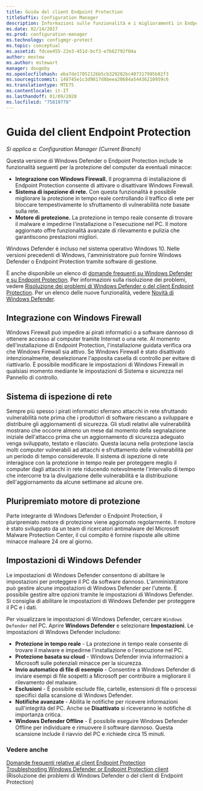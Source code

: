 ```yaml
---
title: Guida del client Endpoint Protection
titleSuffix: Configuration Manager
description: Informazioni sulle funzionalità e i miglioramenti in Endpoint Protection che consentono una migliore protezione del computer da minacce esterne.
ms.date: 02/14/2017
ms.prod: configuration-manager
ms.technology: configmgr-protect
ms.topic: conceptual
ms.assetid: fdcee455-22e3-451d-bcf3-e7b62792f04a
author: mestew
ms.author: mstewart
manager: dougeby
ms.openlocfilehash: eba7de1705212bb5cb329282bc407317995b82f3
ms.sourcegitcommit: 148745e1c3d9817d8beea20684a54436210959c6
ms.translationtype: MTE75
ms.contentlocale: it-IT
ms.lasthandoff: 01/09/2020
ms.locfileid: "75819778"
---
```

# <a name="endpoint-protection-client-help"></a>Guida del client Endpoint Protection

*Si applica a: Configuration Manager (Current Branch)*


Questa versione di Windows Defender o Endpoint Protection include le funzionalità seguenti per la protezione del computer da eventuali minacce:  

-   **Integrazione con Windows Firewall.** Il programma di installazione di Endpoint Protection consente di attivare o disattivare Windows Firewall.  
-   **Sistema di ispezione di rete.** Con questa funzionalità è possibile migliorare la protezione in tempo reale controllando il traffico di rete per bloccare tempestivamente lo sfruttamento di vulnerabilità note basate sulla rete.  
-   **Motore di protezione.** La protezione in tempo reale consente di trovare il malware e impedirne l'installazione o l'esecuzione nel PC. Il motore aggiornato offre funzionalità avanzate di rilevamento e pulizia che garantiscono prestazioni migliori.  

Windows Defender è incluso nel sistema operativo Windows 10.  Nelle versioni precedenti di Windows, l'amministratore può fornire Windows Defender o Endpoint Protection tramite software di gestione.

È anche disponibile un elenco di [domande frequenti su Windows Defender e su Endpoint Protection](endpoint-protection-client-faq.md). Per informazioni sulla risoluzione dei problemi, vedere [Risoluzione dei problemi di Windows Defender o del client Endpoint Protection](troubleshoot-endpoint-client.md). Per un elenco delle nuove funzionalità, vedere [Novità di Windows Defender](https://support.microsoft.com/help/29276/windows-10-whats-new-in-windows-defender).

## <a name="windows-firewall-integration"></a>Integrazione con Windows Firewall  
 Windows Firewall può impedire ai pirati informatici o a software dannoso di ottenere accesso al computer tramite Internet o una rete. Al momento dell'installazione di Endpoint Protection, l'installazione guidata verifica ora che Windows Firewall sia attivo. Se Windows Firewall è stato disattivato intenzionalmente, deselezionare l'apposita casella di controllo per evitare di riattivarlo. È possibile modificare le impostazioni di Windows Firewall in qualsiasi momento mediante le impostazioni di Sistema e sicurezza nel Pannello di controllo.  

## <a name="network-inspection-system"></a>Sistema di ispezione di rete  
 Sempre più spesso i pirati informatici sferrano attacchi in rete sfruttando vulnerabilità note prima che i produttori di software riescano a sviluppare e distribuire gli aggiornamenti di sicurezza. Gli studi relativi alle vulnerabilità mostrano che occorre almeno un mese dal momento della segnalazione iniziale dell'attacco prima che un aggiornamento di sicurezza adeguato venga sviluppato, testato e rilasciato. Questa lacuna nella protezione lascia molti computer vulnerabili ad attacchi e sfruttamento delle vulnerabilità per un periodo di tempo considerevole. Il sistema di ispezione di rete interagisce con la protezione in tempo reale per proteggere meglio il computer dagli attacchi in rete riducendo notevolmente l'intervallo di tempo che intercorre tra la divulgazione delle vulnerabilità e la distribuzione dell'aggiornamento da alcune settimane ad alcune ore.  

## <a name="award-winning-protection-engine"></a>Pluripremiato motore di protezione  
 Parte integrante di Windows Defender o Endpoint Protection, il pluripremiato motore di protezione viene aggiornato regolarmente. Il motore è stato sviluppato da un team di ricercatori antimalware del Microsoft Malware Protection Center, il cui compito è fornire risposte alle ultime minacce malware 24 ore al giorno.  

## <a name="windows-defender-settings"></a>Impostazioni di Windows Defender
Le impostazioni di Windows Defender consentono di abilitare le impostazioni per proteggere il PC da software dannoso. L'amministratore può gestire alcune impostazioni di Windows Defender per l'utente. È possibile gestire altre opzioni tramite le impostazioni di Windows Defender. Si consiglia di abilitare le impostazioni di Windows Defender per proteggere il PC e i dati.

Per visualizzare le impostazioni di Windows Defender, cercare `Windows Defender` nel PC. Aprire **Windows Defender** e selezionare **Impostazioni**. Le impostazioni di Windows Defender includono:
- **Protezione in tempo reale** - La protezione in tempo reale consente di trovare il malware e impedirne l'installazione o l'esecuzione nel PC.
- **Protezione basata su cloud** - Windows Defender invia informazioni a Microsoft sulle potenziali minacce per la sicurezza.
- **Invio automatico di file di esempio** - Consentire a Windows Defender di inviare esempi di file sospetti a Microsoft per contribuire a migliorare il rilevamento del malware.
- **Esclusioni** - È possibile esclude file, cartelle, estensioni di file o processi specifici dalla scansione di Windows Defender.
- **Notifiche avanzate** - Abilita le notifiche per ricevere informazioni sull'integrità del PC. Anche se **Disattivato** si riceveranno le notifiche di importanza critica.
- **Windows Defender Offline** - È possibile eseguire Windows Defender Offline per individuare e rimuovere il software dannoso. Questa scansione include il riavvio del PC e richiede circa 15 minuti.

### <a name="see-also"></a>Vedere anche  
 [Domande frequenti relative al client Endpoint Protection](endpoint-protection-client-faq.md)   
 [Troubleshooting Windows Defender or Endpoint Protection client](troubleshoot-endpoint-client.md) (Risoluzione dei problemi di Windows Defender o del client di Endpoint Protection)
